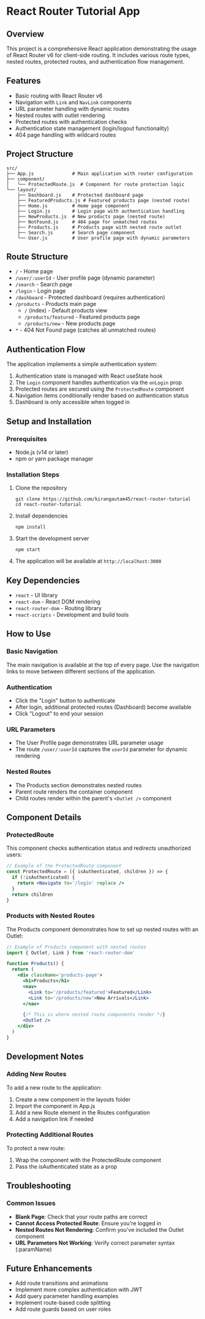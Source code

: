 # React Router Tutorial App

## Overview

This project is a comprehensive React application demonstrating the usage of React Router v6 for client-side routing. It includes various route types, nested routes, protected routes, and authentication flow management.

## Features

- Basic routing with React Router v6
- Navigation with `Link` and `NavLink` components
- URL parameter handling with dynamic routes
- Nested routes with outlet rendering
- Protected routes with authentication checks
- Authentication state management (login/logout functionality)
- 404 page handling with wildcard routes

## Project Structure

```
src/
├── App.js              # Main application with router configuration
├── component/
│   └── ProtectedRoute.js  # Component for route protection logic
└── layout/
    ├── Dashboard.js    # Protected dashboard page
    ├── FeaturedProducts.js # Featured products page (nested route)
    ├── Home.js         # Home page component
    ├── Login.js        # Login page with authentication handling
    ├── NewProducts.js  # New products page (nested route)
    ├── NotFound.js     # 404 page for unmatched routes
    ├── Products.js     # Products page with nested route outlet
    ├── Search.js       # Search page component
    └── User.js         # User profile page with dynamic parameters
```

## Route Structure

- `/` - Home page
- `/user/:userId` - User profile page (dynamic parameter)
- `/search` - Search page
- `/login` - Login page
- `/dashboard` - Protected dashboard (requires authentication)
- `/products` - Products main page
  - `/` (index) - Default products view
  - `/products/featured` - Featured products page
  - `/products/new` - New products page
- `*` - 404 Not Found page (catches all unmatched routes)

## Authentication Flow

The application implements a simple authentication system:

1. Authentication state is managed with React useState hook
2. The `Login` component handles authentication via the `onLogin` prop
3. Protected routes are secured using the `ProtectedRoute` component
4. Navigation items conditionally render based on authentication status
5. Dashboard is only accessible when logged in

## Setup and Installation

### Prerequisites

- Node.js (v14 or later)
- npm or yarn package manager

### Installation Steps

1. Clone the repository

   ```
   git clone https://github.com/kirangautam45/react-router-tutorial
   cd react-router-tutorial
   ```

2. Install dependencies

   ```
   npm install
   ```

3. Start the development server

   ```
   npm start
   ```

4. The application will be available at `http://localhost:3000`

## Key Dependencies

- `react` - UI library
- `react-dom` - React DOM rendering
- `react-router-dom` - Routing library
- `react-scripts` - Development and build tools

## How to Use

### Basic Navigation

The main navigation is available at the top of every page. Use the navigation links to move between different sections of the application.

### Authentication

- Click the "Login" button to authenticate
- After login, additional protected routes (Dashboard) become available
- Click "Logout" to end your session

### URL Parameters

- The User Profile page demonstrates URL parameter usage
- The route `/user/:userId` captures the `userId` parameter for dynamic rendering

### Nested Routes

- The Products section demonstrates nested routes
- Parent route renders the container component
- Child routes render within the parent's `<Outlet />` component

## Component Details

### ProtectedRoute

This component checks authentication status and redirects unauthorized users:

```jsx
// Example of the ProtectedRoute component
const ProtectedRoute = ({ isAuthenticated, children }) => {
  if (!isAuthenticated) {
    return <Navigate to='/login' replace />
  }
  return children
}
```

### Products with Nested Routes

The Products component demonstrates how to set up nested routes with an Outlet:

```jsx
// Example of Products component with nested routes
import { Outlet, Link } from 'react-router-dom'

function Products() {
  return (
    <div className='products-page'>
      <h1>Products</h1>
      <nav>
        <Link to='/products/featured'>Featured</Link>
        <Link to='/products/new'>New Arrivals</Link>
      </nav>

      {/* This is where nested route components render */}
      <Outlet />
    </div>
  )
}
```

## Development Notes

### Adding New Routes

To add a new route to the application:

1. Create a new component in the layouts folder
2. Import the component in App.js
3. Add a new Route element in the Routes configuration
4. Add a navigation link if needed

### Protecting Additional Routes

To protect a new route:

1. Wrap the component with the ProtectedRoute component
2. Pass the isAuthenticated state as a prop

## Troubleshooting

### Common Issues

- **Blank Page**: Check that your route paths are correct
- **Cannot Access Protected Route**: Ensure you're logged in
- **Nested Routes Not Rendering**: Confirm you've included the Outlet component
- **URL Parameters Not Working**: Verify correct parameter syntax (:paramName)

## Future Enhancements

- Add route transitions and animations
- Implement more complex authentication with JWT
- Add query parameter handling examples
- Implement route-based code splitting
- Add route guards based on user roles
